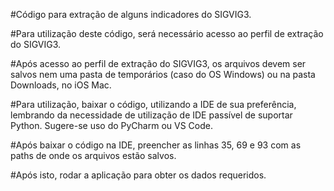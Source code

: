 #Código para extração de alguns indicadores do SIGVIG3.

#Para utilização deste código, será necessário acesso ao perfil de extração do SIGVIG3.

#Após acesso ao perfil de extração do SIGVIG3, os arquivos devem ser salvos nem uma pasta de temporários (caso do OS Windows) ou na pasta Downloads, no iOS Mac.

#Para utilização, baixar o código, utilizando a IDE de sua preferência, lembrando da necessidade de utilização de IDE passível de suportar Python. Sugere-se uso do PyCharm ou VS Code.

#Após baixar o código na IDE, preencher as linhas 35, 69 e 93 com as paths de onde os arquivos estão salvos.

#Após isto, rodar a aplicação para obter os dados requeridos.
